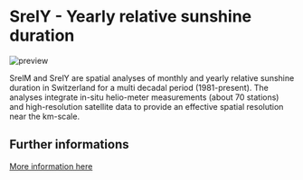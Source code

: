 # SrelY - Yearly relative sunshine duration

![preview](${base_url}/meteosuise/Sunshine_Duration/SrelY/SrelY.png)

SrelM and SrelY are spatial analyses of monthly and yearly relative sunshine duration in Switzerland for a multi decadal period (1981-present). 
The analyses integrate in-situ helio-meter measurements (about 70 stations) and high-resolution satellite data to provide an effective spatial resolution near the km-scale.

## Further informations

[More information here](${base_url}/meteosuise/Sunshine_Duration/SrelY/SrelY.pdf)